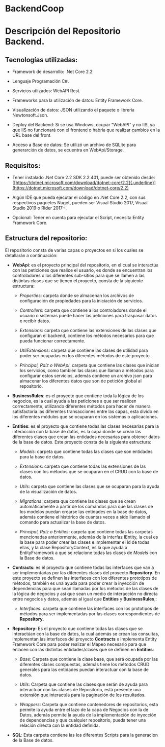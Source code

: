 # BackendCoop

Descripción del Repositorio Backend.
====================================

Tecnologías utilizadas: 
------------------------

-   Framework de desarrollo: .Net Core 2.2

-   Lenguaje Programación C\#.

-   Servicios utlizados: WebAPI Rest.

-   Frameworks para la utilización de datos: Entity Framework Core.

-   Visualización de datos: JSON utilizando el paquete o librería
    Newtonsoft.Json.

-   Deploy del Backend: Si se usa Windows, ocupar \"WebAPI\" y no IIS,
    ya que IIS no funcionará con el frontend o habría que realizar
    cambios en la URL base del front.

-   Acceso a Base de datos: Se utilizó un archivo de SQLite para
    generarción de datos, se ecuentra en WebApi/Storage.

Requisitos:
-----------

-   Tener instalado .Net Core 2.2 SDK 2.2.401, puede ser obtenido desde:
    [[https://dotnet.microsoft.com/download/dotnet-core/2.2]{.underline}](https://dotnet.microsoft.com/download/dotnet-core/2.2)

-   Algún IDE que pueda ejecutar el código en .Net Core 2.2, con sus
    respectivos paquetes Nuget, pueden ser Visual Studio 2017, Visual
    Studio 2019 o Rider 2017+.

-   Opcional: Tener en cuenta para ejecutar el Script, necesita Entity
    Framework Core.

Estructura del repositorio:
---------------------------

El repositorio consta de varias capas o proyectos en si los cuales se
detallarán a continuación:

-   **WebApi**: es el proyecto principal del repositorio, en el cual se
    interactúa con las peticiones que realice el usuario, es donde se
    encuentran los controladores o los diferentes sub-sitios para que se
    llamen a las distintas clases que se tienen el proyecto, consta de
    la siguiente estructura:

    -   *Properties*: carpeta donde se almacenan los archivos de
        configuración de propiedades para la iniciación de servicios.

    -   *Controllers*: carpeta que contiene a los controladores donde el
        usuario o sistemas puede hacer las peticiones para traspasar
        datos o recibir datos.

    -   *Extensions*: carpeta que contiene las extensiones de las clases
        que configuran el backend, contiene los métodos necesarios para
        que pueda funcionar correctamente.

    -   *UtilExtensions*: carpeta que contiene las clases de utilidad
        para poder ser ocupadas en los diferentes métodos de este
        proyecto.

    -   *Principal, Raíz o WebApi*: carpeta que contiene las clases que
        inician los servicios, como también las clases que llaman a
        métodos para configurar estos servicios, además contiene un
        archivo json para almacenar los diferentes datos que son de
        petición global al repositorio.

-   **BusinessRules**: es el proyecto que contiene toda la lógica de los
    negocios, es la cual ayuda a las peticiones a que ser realicen
    correctamente, utilizando diferentes métodos para hacer de manera
    satisfactoria las diferentes transacciones entre las capas, esta
    divido en los diferentes módulos que se ocuparan en los sistemas o
    aplicaciones.

-   **Entities**: es el proyecto que contiene todas las clases
    necesarias para la interacción con la base de datos, es la capa
    donde se crean las diferentes clases que crean las entidades
    necesarias para obtener datos de la base de datos. Este proyecto
    consta de la siguiente estructura:

    -   *Models*: carpeta que contiene todas las clases que son
        entidades para la base de datos.

    -   *Extensions*: carpeta que contiene todas las extensiones de las
        clases con los métodos que se ocuparan en el CRUD con la base de
        datos.

    -   *Utils*: carpeta que contiene las clases que se ocuparan para la
        ayuda de la visualización de datos.

    -   *Migrations*: carpeta que contiene las clases que se crean
        automáticamente a partir de los comandos para que las clases de
        los modelos puedan crearse las entidades en la base de datos,
        además contiene el histórico de cuantas veces a sido llamado el
        comando para actualizar la base de datos.

    -   *Principal, Raíz o Entities*: carpeta que contiene todas las
        carpetas mencionadas anteriormente, además de la interfaz
        IEntity, la cual es la base para poder crear las clases e
        implementar el Id de todas ellas, y la clase RepositoryContext,
        es la que ayuda a EntityFramework a que se relacione todas las
        clases de *Models* con la Base de datos.

-   **Contracts**: es el proyecto que contiene todas las interfaces que
    van a ser implementadas por las diferentes clases del proyecto
    **Repository**. En este proyecto se definen las interfaces con los
    diferentes prototipos de métodos, también es una ayuda para poder
    crear la inyección de dependencias para que sean llamadas por los
    métodos de las clases de la lógica de negocios y así que sean un
    medio de interacción no directa entre negocios y datos, además al
    igual que **Entities** y **BusinessRules**,:

    -   *Interfaces*: carpeta que contiene las interfaces con los
        prototipos de métodos para ser implementadas por las clases
        correspondientes de **Repository**.

-   **Repository:** Es el proyecto que contiene todas las clases que se
    interactúan con la base de datos, la cual además se crean las
    consultas, implementan las interfaces del proyecto **Contracts** e
    implementa Entity Framework Core para poder realizar el Mapeo
    necesario para que enlacen con las distintas entidades/clases que se
    definen en **Entities**:

    -   *Base*: Carpeta que contiene la clase base, que será ocupada por
        las diferentes clases compuestas, además tiene los métodos CRUD
        generales para las entidades puedan interactuar con la base de
        datos.

    -   *Utils*: Carpeta que contiene las clases que serán de ayuda para
        interactuar con las clases de Repositorio, está presente una
        extensión que interactúa para la paginación de los resultados.

    -   *Wrappers*: Carpeta que contiene contenedores de repositorios,
        esta permite la ayuda entre el lazo de la capa de Negocios con
        la de Datos, además permite la ayuda de la implementación de
        inyección de dependencias y que cualquier repositorio, pueda
        tener una relación directa con la entidad definida.

-   **SQL**: Esta carpeta contiene las los diferentes Scripts para la
    generacion de la Base de datos.